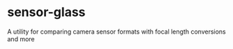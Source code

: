 # sensor-glass
A utility for comparing camera sensor formats with focal length conversions and more
